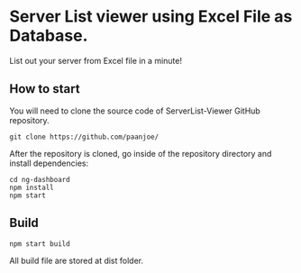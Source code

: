 # Server List viewer using Excel File as Database.

List out your server from Excel file in a minute!

## How to start

You will need to clone the source code of ServerList-Viewer GitHub repository.

`git clone https://github.com/paanjoe/`

After the repository is cloned, go inside of the repository directory and install dependencies:

```
cd ng-dashboard
npm install
npm start
```
## Build
```
npm start build
```
All build file are stored at dist folder.